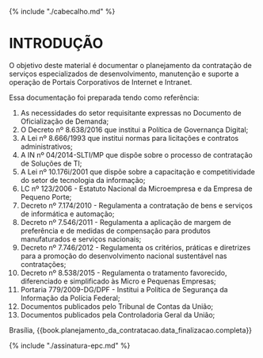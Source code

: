 {% include "./cabecalho.md" %}

# INTRODUÇÃO   

O objetivo deste material é documentar o planejamento da contratação de 
serviços especializados de desenvolvimento, manutenção e suporte 
a operação de Portais Corporativos de Internet e Intranet.

Essa documentação foi preparada tendo como referência:

1. As necessidades do setor requisitante expressas no Documento de Oficialização de Demanda; 
1. O Decreto nº 8.638/2016 que institui a Política de Governança Digital;
1. A Lei nº 8.666/1993 que institui normas para licitações e contratos administrativos;
1. A IN nº 04/2014-SLTI/MP que dispõe sobre o processo de contratação de Soluções de TI;
1. A Lei nº 10.176i/2001 que dispõe sobre a capacitação e competitividade do setor de tecnologia da informação;
1. LC nº 123/2006 - Estatuto Nacional da Microempresa e da Empresa de Pequeno Porte;
1. Decreto nº 7.174/2010 - Regulamenta a contratação de bens e serviços de informática e automação;
1. Decreto nº 7.546/2011 - Regulamenta a aplicação de margem de preferência e de medidas de compensação para produtos manufaturados e serviços nacionais;
1. Decreto nº 7.746/2012 - Regulamenta os critérios, práticas e diretrizes para a promoção do desenvolvimento nacional sustentável nas contratações;
1. Decreto nº 8.538/2015 - Regulamenta o tratamento favorecido, diferenciado e simplificado às Micro e Pequenas Empresas;  
1. Portaria 779/2009-DG/DPF - Institui a Política de Segurança da Informação da Polícia Federal;
1. Documentos publicados pelo Tribunal de Contas da União; 
1. Documentos publicados pela Controladoria Geral da União;
    
      
     
Brasília, {{book.planejamento_da_contratacao.data_finalizacao.completa}}  
   
    
   
        
{% include "./assinatura-epc.md" %}
